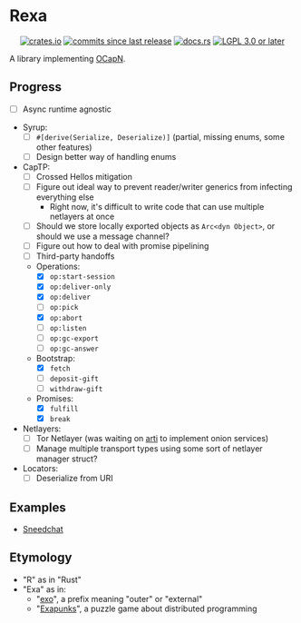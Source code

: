 # Rexa

<p align="center">
  <a href="https://crates.io/crates/rexa"><img src="https://img.shields.io/crates/v/rexa" alt="crates.io"/></a>
  <a href="https://github.com/SignalWalker/rexa/commits/main"><img src="https://img.shields.io/github/commits-since/SignalWalker/rexa/0.1.0" alt="commits since last release"/></a>
  <a href="https://docs.rs/rexa"><img src="https://img.shields.io/docsrs/rexa" alt="docs.rs"/></a>
  <a href="https://opensource.org/licenses/lgpl-license"><img src="https://img.shields.io/crates/l/rexa" alt="LGPL 3.0 or later"/></a>
</p>

A library implementing [OCapN](https://github.com/ocapn/ocapn).

## Progress

- [ ] Async runtime agnostic
- Syrup:
  - [ ] `#[derive(Serialize, Deserialize)]` (partial, missing enums, some other features)
  - [ ] Design better way of handling enums
- CapTP:
  - [ ] Crossed Hellos mitigation
  - [ ] Figure out ideal way to prevent reader/writer generics from infecting everything else
    - Right now, it's difficult to write code that can use multiple netlayers at once
  - [ ] Should we store locally exported objects as `Arc<dyn Object>`, or should we use a message channel?
  - [ ] Figure out how to deal with promise pipelining
  - [ ] Third-party handoffs
  - Operations:
    - [x] `op:start-session`
    - [x] `op:deliver-only`
    - [x] `op:deliver`
    - [ ] `op:pick`
    - [x] `op:abort`
    - [ ] `op:listen`
    - [ ] `op:gc-export`
    - [ ] `op:gc-answer`
  - Bootstrap:
    - [x] `fetch`
    - [ ] `deposit-gift`
    - [ ] `withdraw-gift`
  - Promises:
    - [x] `fulfill`
    - [x] `break`
- Netlayers:
  - [ ] Tor Netlayer (was waiting on [arti](https://gitlab.torproject.org/tpo/core/arti) to implement onion services)
  - [ ] Manage multiple transport types using some sort of netlayer manager struct?
- Locators:
  - [ ] Deserialize from URI

## Examples

- [Sneedchat](https://github.com/signalwalker/sneedchat)

## Etymology

- "R" as in "Rust"
- "Exa" as in:
  - "[exo](https://en.wiktionary.org/wiki/exo-)", a prefix meaning "outer" or "external"
  - "[Exapunks](https://www.zachtronics.com/exapunks/)", a puzzle game about distributed programming
